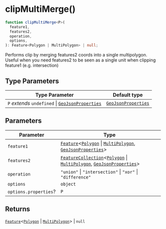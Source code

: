 # clipMultiMerge()

```ts
function clipMultiMerge<P>(
  feature1,
  features2,
  operation,
  options,
): Feature<Polygon | MultiPolygon> | null;
```

Performs clip by merging features2 coords into a single multipolygon.
Useful when you need features2 to be seen as a single unit when clipping feature1 (e.g. intersection)

## Type Parameters

| Type Parameter                                                                           | Default type                                                |
| ---------------------------------------------------------------------------------------- | ----------------------------------------------------------- |
| `P` _extends_ `undefined` \| [`GeoJsonProperties`](../type-aliases/GeoJsonProperties.md) | [`GeoJsonProperties`](../type-aliases/GeoJsonProperties.md) |

## Parameters

| Parameter             | Type                                                                                                                                                                                                               |
| --------------------- | ------------------------------------------------------------------------------------------------------------------------------------------------------------------------------------------------------------------ |
| `feature1`            | [`Feature`](../interfaces/Feature.md)\<[`Polygon`](../interfaces/Polygon.md) \| [`MultiPolygon`](../interfaces/MultiPolygon.md), [`GeoJsonProperties`](../type-aliases/GeoJsonProperties.md)\>                     |
| `features2`           | [`FeatureCollection`](../interfaces/FeatureCollection.md)\<[`Polygon`](../interfaces/Polygon.md) \| [`MultiPolygon`](../interfaces/MultiPolygon.md), [`GeoJsonProperties`](../type-aliases/GeoJsonProperties.md)\> |
| `operation`           | `"union"` \| `"intersection"` \| `"xor"` \| `"difference"`                                                                                                                                                         |
| `options`             | `object`                                                                                                                                                                                                           |
| `options.properties`? | `P`                                                                                                                                                                                                                |

## Returns

[`Feature`](../interfaces/Feature.md)\<[`Polygon`](../interfaces/Polygon.md) \| [`MultiPolygon`](../interfaces/MultiPolygon.md)\> \| `null`
